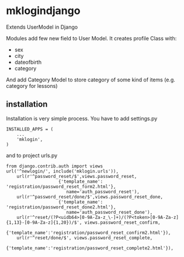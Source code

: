 # mklogindjango
Extends UserModel in Django

Modules add few new field to User Model. It creates profile Class with:
- sex
- city
- dateofbirth
- category

And add Category Model to store category of some kind of items (e.g. category for lessons)

## installation
Installation is very simple process. You have to add settings.py
```
INSTALLED_APPS = (
    ...
    'mklogin',
)
```
and to project urls.py
```
from django.contrib.auth import views
url('^newlogin/', include('mklogin.urls')),
    url(r'^password_reset/$',views.password_reset,
                    {'template_name': 'registration/password_reset_form2.html'},
                       name='auth_password_reset'),
    url(r'^password_reset/done/$',views.password_reset_done,
                    {'template_name': 'registration/password_reset_done2.html'},
                       name='auth_password_reset_done'),
    url(r'^reset/(?P<uidb64>[0-9A-Za-z_\-]+)/(?P<token>[0-9A-Za-z]{1,13}-[0-9A-Za-z]{1,20})/$', views.password_reset_confirm, 
                    {'template_name':'registration/password_reset_confirm2.html'}),
    url(r'^reset/done/$', views.password_reset_complete, 
                    {'template_name':'registration/password_reset_complete2.html'}),
```
